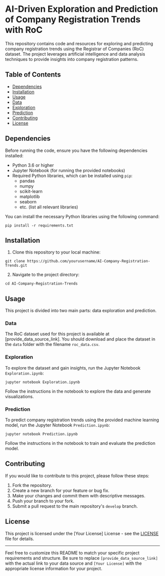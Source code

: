 

# AI-Driven Exploration and Prediction of Company Registration Trends with RoC

This repository contains code and resources for exploring and predicting company registration trends using the Registrar of Companies (RoC) dataset. The project leverages artificial intelligence and data analysis techniques to provide insights into company registration patterns.

## Table of Contents

- [Dependencies](#dependencies)
- [Installation](#installation)
- [Usage](#usage)
- [Data](#data)
- [Exploration](#exploration)
- [Prediction](#prediction)
- [Contributing](#contributing)
- [License](#license)

## Dependencies

Before running the code, ensure you have the following dependencies installed:

- Python 3.6 or higher
- Jupyter Notebook (for running the provided notebooks)
- Required Python libraries, which can be installed using `pip`:
    - pandas
    - numpy
    - scikit-learn
    - matplotlib
    - seaborn
    - etc. (list all relevant libraries)

You can install the necessary Python libraries using the following command:

```
pip install -r requirements.txt
```

## Installation

1. Clone this repository to your local machine:

```
git clone https://github.com/yourusername/AI-Company-Registration-Trends.git
```

2. Navigate to the project directory:

```
cd AI-Company-Registration-Trends
```

## Usage

This project is divided into two main parts: data exploration and prediction.

### Data

The RoC dataset used for this project is available at [provide_data_source_link]. You should download and place the dataset in the `data` folder with the filename `roc_data.csv`.

### Exploration

To explore the dataset and gain insights, run the Jupyter Notebook `Exploration.ipynb`:

```
jupyter notebook Exploration.ipynb
```

Follow the instructions in the notebook to explore the data and generate visualizations.

### Prediction

To predict company registration trends using the provided machine learning model, run the Jupyter Notebook `Prediction.ipynb`:

```
jupyter notebook Prediction.ipynb
```

Follow the instructions in the notebook to train and evaluate the prediction model.

## Contributing

If you would like to contribute to this project, please follow these steps:

1. Fork the repository.
2. Create a new branch for your feature or bug fix.
3. Make your changes and commit them with descriptive messages.
4. Push your branch to your fork.
5. Submit a pull request to the main repository's `develop` branch.

## License

This project is licensed under the [Your License] License - see the [LICENSE](LICENSE) file for details.

---

Feel free to customize this README to match your specific project requirements and structure. Be sure to replace `[provide_data_source_link]` with the actual link to your data source and `[Your License]` with the appropriate license information for your project.
